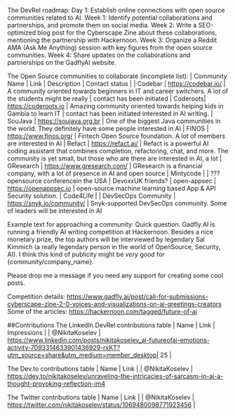 The DevRel roadmap:
Day 1: Establish online connections with open source communities related to AI.
Week 1: Identify potential collaborations and partnerships, and promote them on social media.
Week 2: Write a SEO-optimized blog post for the Cyberscape Zine about these collaborations, mentioning the partnership with Hackernoon.
Week 3: Organize a Reddit AMA (Ask Me Anything) session with key figures from the open source communities.
Week 4: Share updates on the collaborations and partnerships on the GadflyAI website.

The Open Source communities to collaborate (incomplete list):
| Community Name | Link | Description | Contact status |
| Codebar | https://codebar.io/ | A community oriented towards beginners in IT and career switchers. A lot of the 
students might be really | contact has been initiated 
| Coderoots| https://coderoots.io | Amazing community oriented towards helping kids in Gambia to learn IT | contact has 
been initiated
interested in AI writing.
| SouJava | https://soujava.org.br | One of the biggest Java communities in the world. They definitely have some
people interested in AI
| FINOS | https://www.finos.org/ | Fintech Open Source foundation. A lot of members are interested in AI
| Refact | https://refact.ai/ | Refact is a powerful AI coding assistant that combines completion, refactoring, chat,
and more. The community is yet small, but those who are there are interested in AI, a lot
| GResearch | https://www.gresearch.com/ | GResearch is a financial company, with a lot of presence in AI and open 
source
| Mintycode |
| ??? opensource conferencein the USA
| DevoxxUK friends?
| open-appsec | https://openappsec.io |  open-source machine learning based App & API Security solution.
| Code4Life | 
| DevSecOps Community | https://snyk.io/community/ | Snyk-supported DevSecOps community. Some of leaders will be 
interested in AI

Example text for approaching a community:
Quick question. Gadfly.AI is running a friendly AI writing competition at Hackernoon.
Besides a nice monetary prize, the top authors will be interviewed by legendary Sal Kimmich (a really legendary person in the world of OpenSource, Security, AI).
I think this kind of publicity might be _very_ good for {community/company_name}.

Please drop me a message if you need any support for creating some cool posts.

Competition details: https://www.gadfly.ai/post/call-for-submissions-cyberscape-zine-2-0-voices-and-visualizations-on-ai-greetings-creators
Some of the articles: https://hackernoon.com/tagged/future-of-ai


##Contributions
The LinkedIn DevRel contributions table
| Name | Link | Impressions |
| @NikitaKoselev | https://www.linkedin.com/posts/nikitakoselev_ai-futureofai-emotions-activity-7093314633901436929-rxKT?utm_source=share&utm_medium=member_desktop| 25 |

The Dev.to contributions table
| Name | Link |
| @NikitaKoselev | https://dev.to/nikitakoselev/unraveling-the-intricacies-of-sarcasm-in-ai-a-thought-provoking-reflection-im4

The Twitter contributions table
| Name | Link |
| @NikitaKoselev | https://twitter.com/nikitakoselev/status/1069480098771923456 |

